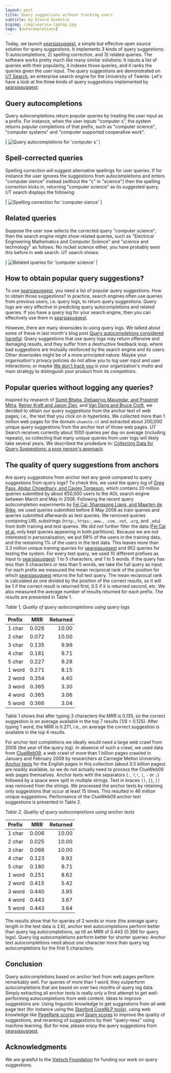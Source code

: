 ```yaml
---
layout: post
title: Query suggestions without tracking users
subtitle: by Djoerd Hiemstra
bigimg: /img/searsia-laptop.jpg
tags: [autocompletions]
---
```


Today, we launch [searsiasuggest][1], a simple but effective open source solution for query suggestions. It implements 3 kinds of query suggestions: 1) autocompletions, 2) spelling correction, and 3) related queries. The software works pretty much like many similar solutions: It inputs a list of queries with their popularity, it indexes those queries, and it ranks the queries given the user input. The query suggestions are demonstrated on [UT Search][2], an enterprise search engine for the University of Twente. Let's have a look at the three kinds of query suggestions implemented by [searsiasuggest][1]:

## Query autocompletions

Query autocompletions return popular queries by treating the user input as a prefix. For instance, when the user
inputs "computer s", the system returns popular completions of that prefix, such as "computer science", "computer systems" and "computer supported cooperative work".

| ![Query autocompletions for 'computer s'][3] |

## Spell-corrected queries

Spelling correction will suggest alternative spellings for user queries. If for instance the user ignores the suggestions from autocompletions and enters "computer sience" instead (without the "c" in "science") then the spelling correction kicks in, returning "computer science" as its suggested query.  UT search displays the following:

| ![Spelling correction for 'computer sience'][4] |

## Related queries

Suppose the user now selects the corrected query "computer science", then the search engine might show related queries, such as "Electrical Engineering Mathematics and Computer Science" and "science and technology" as follows. No rocket science either, you have probably seen this before in web search. UT search shows:

| ![Related queries for 'computer science'][5] |


## How to obtain popular query suggestions?

To use [searsiasuggest][1], you need a list of popular query suggestions. How to obtain those suggestions? In practice, search engines often use queries from previous users, i.e. query logs, to return query suggestions. Query logs are very effective in predicting query autocompletions and related queries. If you have a query log for your search engine, then you can effectively use them in [searsiasuggest][1]. 

However, there are many downsides to using query logs. We talked about some of these in last month's blog post [Query autocompletions considered harmful][6]: Query suggestions that use query logs may return offensive and damaging results, and they suffer from a destructive feedback loop, where bad suggestions are mutually reinforced by the search engine and its users. Other downsides might be of a more principled nature: Maybe your organisation's privacy policies do not allow you to log user input and user interactions; or maybe [We don't track you][7] is your organization's motto and main strategy to distinguish your product from its competitors.

## Popular queries without logging any queries?

Inspired by research of [Sumit Bhatia, Debapriyo Majumdar, and Prasenjit Mitra][8], [Reiner Kraft and Jason Zien][9], and [Van Dang and Bruce Croft][10], we decided to obtain our query suggestions from the anchor text of web pages, i.e., the text that you click on in hyperlinks. We collected more than 1 million web pages for the domain `utwente.nl` and extracted about 200,000 unique query suggestions from the anchor text of those web pages. UT Search receives currently about 1000 queries per day on average (including repeats), so collecting that many unique queries from user logs will likely take several years. We described the prodedure in: [Collecting Data for Query Suggestions: a poor person's approach][11].

## The quality of query suggestions from anchors

Are query suggestions from anchor text any good compared to query suggestions from query logs? To check this, we used the query log of [Greg Pass, Abdur Chowdhury, and Cayley Torgeson][12], which contains 20 million queries submitted by about 650,000 users to the AOL search engine between March and May in 2006. Following the recent query autocompletion experiments by [Fei Cai, Shangsong Liang, and Maarten de Rijke][13], we used queries submitted before 8 May 2006 as train queries and queries submitted afterwards as test queries. We removed queries containing URL substrings (`http:`, `https:`, `www.`, `.com`, `.net`, `.org`, and `.edu`) from both training and test queries. We did not further filter the data ([Fei Cai et al.][13] only kept queries appearing in both partitions). Because we are not interested in personalisation, we put 99% of the users in the training data, and the remaining 1% of the users in the test data. This leaves more than 3.3 million unique training queries for [searsiasuggest][1] and 952 queries for testing the system. For every test query, we used 10 different prefixes as input to [searsiasuggest][1]: 1 to 5 characters, and 1 to 5 words. If the query has less than 5 characters or less than 5 words, we take the full query as input. For each prefix we measured the mean reciprocal rank of the position for which [searsiasuggest][1] returns the full test query. The mean reciprocal rank is calculated as one divided by the position of the correct results, so it will be 1 if the correct result is returned first, 0.5 if it is returned second, etc. We also measured the average number of results returned for each prefix. The results are presented in Table 1.

*Table 1, Quality of query autocompletions using query logs*

Prefix |  MRR  | Returned
:----- |:-----:| --------: 
1 char | 0.026 |  10.00
2 char | 0.072 |  10.00
3 char | 0.135 |   9.99
4 char | 0.181 |   9.71
5 char | 0.227 |   9.28
1 word | 0.271 |   8.15
2 word | 0.354 |   4.40
3 word | 0.365 |   3.30
4 word | 0.365 |   3.06
5 word | 0.366 |   3.04

Table 1 shows that after typing 3 characters the MRR is 0.135, so the correct suggestion is on average available in the top 7 results (1/8 = 0.125). After typing 1 word, the MRR is 0.271, i.e., on average the correct suggestion is available in the top 4 results.

For anchor text completions we ideally would need a large web crawl from 2006 (the year of the query log). In absence of such a crawl, we used data from [ClueWeb09][14], a web crawl of more than 1 billion pages crawled in January and February 2009 by researchers at Carnegie Mellon University. [Anchor texts][15] for the English pages in this collection (about 0.5 billion pages) are readily available, so we do not actually need to process the ClueWeb09 web pages themselves. Anchor texts with the separators  (`.`, `?`,`!`, `|`, `-` or `;`) followed by a space were split in multiple strings. Text in braces `()`, `{}`, `[]` was removed from the strings. We processed the anchor texts by retaining only suggestions that occur at least 15 times. This resulted in 46 million unique suggestions. Performance of the ClueWeb09 anchor text suggestions is presented in Table 2.

*Table 2, Quality of query autocompletions using anchor texts*

Prefix |  MRR  | Returned
:----- |:-----:| --------: 
1 char | 0.006 |  10.00
2 char | 0.025 |  10.00
3 char | 0.066 |  10.00
4 char | 0.123 |   9.92
5 char | 0.180 |   9.71
1 word | 0.251 |   8.62
2 word | 0.415 |   5.42
3 word | 0.440 |   3.95
4 word | 0.443 |   3.67
5 word | 0.443 |   3.64

The results show that for queries of 2 words or more (the average query length in the test data is 2.6), anchor text autocompletions perform better than query log autocompletions, up till an MRR of 0.443 (0.366 for query logs). Query log autocompletions perform better for shorter queries: Anchor text autocompletions need about one character more than query log autocompletions for the first 5 characters.

## Conclusion

Query autocompletions based on anchor text from web pages perform remarkably well. For queries of more than 1 word, they outperform autocompletions that are based on over two months of query log data. Simply extracting all anchor texts is really only a first attempt to get well-performing autocompletions from web content. Ideas to improve suggestions are: Using linguistic knowledge to get suggestions from all web page text (for instance using the [Stanford CoreNLP tools][16]), using web knowledge like [PageRank scores][17] and [Spam scores][18] to improve the quality of suggestions, and reranking of suggestions by their "query-ness" using machine learning. But for now, please enjoy the query suggestions from [searsiasuggest][1].

## Acknowledgments

We are grateful to the [Vietsch Foundation][19] for funding our work on query suggestions.



[1]: https://github.com/searsia/searsiasuggest "Searsia Suggest"
[2]: https://search.utwente.nl "UT Search"
[3]: /blog/img/ut-autocompletions.jpg "Autcompletions for 'computer s'"
[4]: /blog/img/ut-spelling.jpg "Spelling correction for 'computer sience'"
[5]: /blog/img/ut-related.jpg "Related queries for 'computer science'"
[6]: /blog/2017-02-09-autocomplete/ "Query autocompletions considered harmful"
[7]: https://duckduckgo.com/about "About DuckDuckGo"
[8]: http://sumitbhatia.net/papers/sigir11.pdf "SIGIR 2011"
[9]: http://www.wsdm-conference.org/2010/proceedings/docs/p41.pdf "WSDM 2010"
[10]: http://wwwconference.org/proceedings/www2004/docs/1p666.pdf "WWW 2004"
[11]: https://github.com/searsia/searsiasuggest/tree/master/src/main/perl "Collecting Data for Query Suggestions"
[12]: http://people.cs.georgetown.edu/~abdur/publications/pos-infoscale.pdf
[13]: https://staff.fnwi.uva.nl/m.derijke/wp-content/papercite-data/pdf/cai-prefix-adaptive-2016.pdf 
[14]: http://lemurproject.org/clueweb09/ "ClueWeb09"
[15]: http://academictorrents.com/details/bb36fce78df3609627ec3495ca4fa37c28fcee18 "Anchor text derived from ClueWeb09"
[16]: http://stanfordnlp.github.io/CoreNLP/ "Stanford CoreNLP – a suite of core NLP tools"
[17]: http://www.lemurproject.org/clueweb09/pageRank.php "ClueWeb09 PageRank scores"
[18]: http://durum0.uwaterloo.ca/clueweb09spam/ "Waterloo Spam Rankings for ClueWeb09"
[19]: /blog/2016-11-06-vietsch-foundation/ "Vietsch Foundation funds Searsia"
